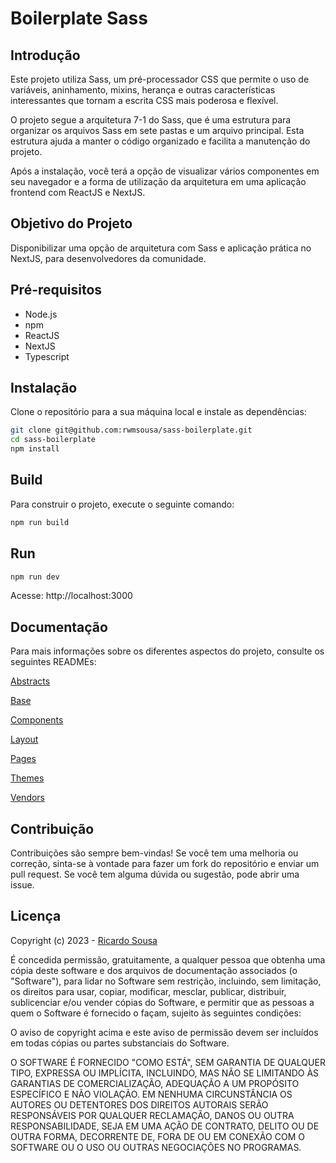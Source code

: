 # Boilerplate Sass

## Introdução

Este projeto utiliza Sass, um pré-processador CSS que permite o uso de variáveis, aninhamento, mixins, herança e outras características interessantes que tornam a escrita CSS mais poderosa e flexível. 

O projeto segue a arquitetura 7-1 do Sass, que é uma estrutura para organizar os arquivos Sass em sete pastas e um arquivo principal. Esta estrutura ajuda a manter o código organizado e facilita a manutenção do projeto.

Após a instalação, você terá a opção de visualizar vários componentes em seu navegador e a forma de utilização da arquitetura em uma aplicação frontend com ReactJS e NextJS.

## Objetivo do Projeto

Disponibilizar uma opção de arquitetura com Sass e aplicação prática no NextJS, para desenvolvedores da comunidade.

## Pré-requisitos

- Node.js
- npm
- ReactJS
- NextJS
- Typescript

## Instalação

Clone o repositório para a sua máquina local e instale as dependências:

```bash
git clone git@github.com:rwmsousa/sass-boilerplate.git
cd sass-boilerplate
npm install
```

## Build

Para construir o projeto, execute o seguinte comando:

```bash
npm run build
```

## Run

```bash
npm run dev
```
Acesse: http://localhost:3000

## Documentação

Para mais informações sobre os diferentes aspectos do projeto, consulte os seguintes READMEs:

[Abstracts](https://github.com/rwmsousa/sass-boilerplate/blob/master/stylesheets/abstracts/README.md)

[Base](https://github.com/rwmsousa/sass-boilerplate/blob/master/stylesheets/base/README.md)

[Components](https://github.com/rwmsousa/sass-boilerplate/blob/master/stylesheets/components/README.md)

[Layout](https://github.com/rwmsousa/sass-boilerplate/blob/master/stylesheets/layout/README.md)

[Pages](https://github.com/rwmsousa/sass-boilerplate/blob/master/stylesheets/pages/README.md)

[Themes](https://github.com/rwmsousa/sass-boilerplate/blob/master/stylesheets/themes/README.md)

[Vendors](https://github.com/rwmsousa/sass-boilerplate/blob/master/stylesheets/vendors/README.md)

## Contribuição

Contribuições são sempre bem-vindas! Se você tem uma melhoria ou correção, sinta-se à vontade para fazer um fork do repositório e enviar um pull request. Se você tem alguma dúvida ou sugestão, pode abrir uma issue.

## Licença

Copyright (c) 2023 - [Ricardo Sousa](https://github.com/rwmsousa)

É concedida permissão, gratuitamente, a qualquer pessoa que obtenha uma cópia
deste software e dos arquivos de documentação associados (o "Software"), para lidar
no Software sem restrição, incluindo, sem limitação, os direitos
para usar, copiar, modificar, mesclar, publicar, distribuir, sublicenciar e/ou vender
cópias do Software, e permitir que as pessoas a quem o Software é
fornecido o façam, sujeito às seguintes condições:

O aviso de copyright acima e este aviso de permissão devem ser incluídos em todas
cópias ou partes substanciais do Software.

O SOFTWARE É FORNECIDO "COMO ESTÁ", SEM GARANTIA DE QUALQUER TIPO, EXPRESSA OU
IMPLÍCITA, INCLUINDO, MAS NÃO SE LIMITANDO ÀS GARANTIAS DE COMERCIALIZAÇÃO,
ADEQUAÇÃO A UM PROPÓSITO ESPECÍFICO E NÃO VIOLAÇÃO. EM NENHUMA CIRCUNSTÂNCIA
OS AUTORES OU DETENTORES DOS DIREITOS AUTORAIS SERÃO RESPONSÁVEIS POR QUALQUER RECLAMAÇÃO, DANOS OU OUTRA
RESPONSABILIDADE, SEJA EM UMA AÇÃO DE CONTRATO, DELITO OU DE OUTRA FORMA, DECORRENTE DE,
FORA DE OU EM CONEXÃO COM O SOFTWARE OU O USO OU OUTRAS NEGOCIAÇÕES NO
PROGRAMAS.